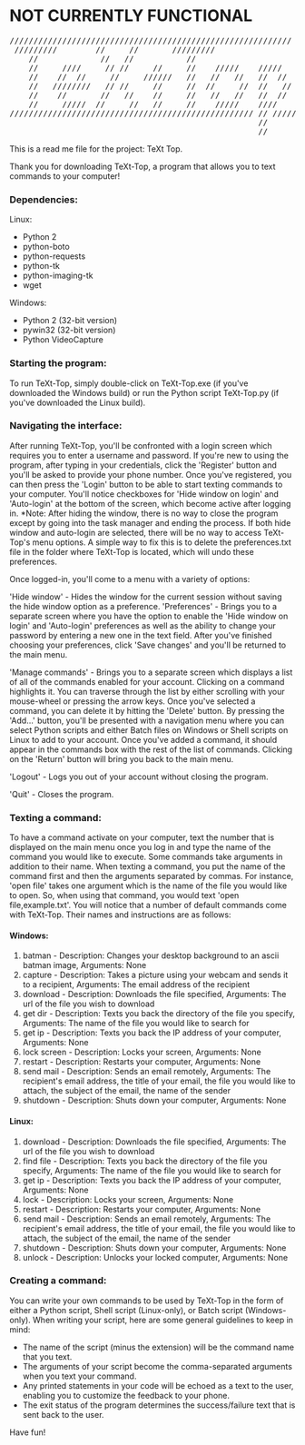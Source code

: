 NOT CURRENTLY FUNCTIONAL 
========================
<pre>
///////////////////////////////////////////////////////////
 /////////        //     //       /////////                
    //             //   //           //                         
    //     ////     // //     //     //    /////    /////   
    //    //  //     //     //////   //   //   //   //  //  
    //   ////////   // //     //     //  //     //  //   // 
    //    //       //   //    //     //   //   //   //  //  
    //     /////  //     //   //     //    /////    ////    
/////////////////////////////////////////////////// // /////     
                                                    //      
                                                    // 
</pre>

This is a read me file for the project: TeXt Top.   

Thank you for downloading TeXt-Top, a program that allows you to text commands to your computer!


### Dependencies:
Linux:
- Python 2
- python-boto
- python-requests
- python-tk
- python-imaging-tk
- wget

Windows:
- Python 2 (32-bit version)
- pywin32 (32-bit version)
- Python VideoCapture

### Starting the program:
To run TeXt-Top, simply double-click on TeXt-Top.exe (if you've downloaded the Windows build) or run the Python script TeXt-Top.py (if you've downloaded the Linux build).

### Navigating the interface:
After running TeXt-Top, you'll be confronted with a login screen which requires you to enter a username and password.  If you're new to using the program, after typing in your credentials, click the 'Register' button and you'll be asked to provide your phone number. Once you've registered, you can then press the 'Login' button to be able to start texting commands to your computer. You'll notice checkboxes for 'Hide window on login' and 'Auto-login' at the bottom of the screen, which become active after logging in. 
*Note: After hiding the window, there is no way to close the program except by going into the task manager and ending the process.  If both hide window and auto-login are selected, there will be no way to access TeXt-Top's menu options.  A simple way to fix this is to delete the preferences.txt file in the folder where TeXt-Top is located, which will undo these preferences.

Once logged-in, you'll come to a menu with a variety of options:

'Hide window' -  Hides the window for the current session without saving the hide window option as a preference. 
'Preferences' -  Brings you to a separate screen where you have the option to enable the 'Hide window on login' and 'Auto-login' preferences as well as the ability to change your password by entering a new one in the text field. After you've finished choosing your preferences, click 'Save changes' and you'll be returned to the main menu.

'Manage commands' - Brings you to a separate screen which displays a list of all of the commands enabled for your account. Clicking on a command highlights it. You can traverse through the list by either scrolling with your mouse-wheel or pressing the arrow keys.  Once you've selected a command, you can delete it by hitting the 'Delete' button. By pressing the 'Add...' button, you'll be presented 
with a navigation menu where you can select Python scripts and either Batch files on Windows or Shell scripts on Linux to add to your account. Once you've added a command, it should appear in the commands box with the rest of the list of commands. Clicking on the 'Return' button will bring you back to the main menu.

'Logout' - Logs you out of your account without closing the program.

'Quit' - Closes the program.

### Texting a command:
To have a command activate on your computer, text the number that is displayed on the main menu once you log in and type the name of the command you would like to execute. Some commands take arguments in addition to their name. When texting a command, you put the name of the command first and then the arguments separated by commas. For instance, 'open file' takes one argument which is the name of the file you would like to open. So, when using that command, you would text 'open file,example.txt'.  You will notice that a number of default commands come with TeXt-Top. Their names and instructions are as follows:

#### Windows:
1. batman - Description: Changes your desktop background to an ascii batman image, Arguments: None 
2. capture - Description: Takes a picture using your webcam and sends it to a recipient, Arguments: The email address of the recipient
3. download - Description: Downloads the file specified, Arguments: The url of the file you wish to download
4. get dir - Description: Texts you back the directory of the file you specify, Arguments: The name of the file you would like to search for
5. get ip - Description: Texts you back the IP address of your computer, Arguments: None
6. lock screen - Description: Locks your screen, Arguments: None
7. restart - Description: Restarts your computer, Arguments: None
8. send mail - Description: Sends an email remotely, Arguments: The recipient's email address, the title of your email, the file you would like to attach, the subject of the email, the name of the sender
9. shutdown - Description: Shuts down your computer, Arguments: None

#### Linux:
1. download - Description: Downloads the file specified, Arguments: The url of the file you wish to download
2. find file - Description: Texts you back the directory of the file you specify, Arguments: The name of the file you would like to search for
3. get ip - Description: Texts you back the IP address of your computer, Arguments: None
4. lock - Description: Locks your screen, Arguments: None
5. restart - Description: Restarts your computer, Arguments: None
6. send mail - Description: Sends an email remotely, Arguments: The recipient's email address, the title of your email, the file you would like to attach, the subject of the email, the name of the sender
7. shutdown - Description: Shuts down your computer, Arguments: None
8. unlock - Description: Unlocks your locked computer, Arguments: None

### Creating a command:
You can write your own commands to be used by TeXt-Top in the form of either a Python script, Shell script (Linux-only), or Batch script (Windows-only). When writing your script, here are some general guidelines to keep in mind:

- The name of the script (minus the extension) will be the command name that you text.
- The arguments of your script become the comma-separated arguments when you text your command.
- Any printed statements in your code will be echoed as a text to the user, enabling you to customize the feedback to your phone.
- The exit status of the program determines the success/failure text that is sent back to the user.

Have fun!

